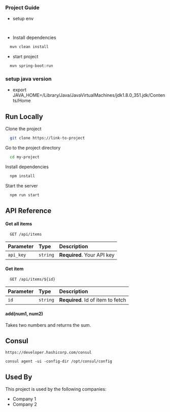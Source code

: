 
### Project Guide

- setup env
```bash
    
```
- Install dependencies

```bash
  mvn clean install
```

- start project 
```bash
  mvn spring-boot:run
```

### setup java version
- export JAVA_HOME=/Library/Java/JavaVirtualMachines/jdk1.8.0_351.jdk/Contents/Home




## Run Locally

Clone the project

```bash
  git clone https://link-to-project
```

Go to the project directory

```bash
  cd my-project
```

Install dependencies

```bash
  npm install
```

Start the server

```bash
  npm run start
```


## API Reference

#### Get all items

```http
  GET /api/items
```

| Parameter | Type     | Description                |
| :-------- | :------- | :------------------------- |
| `api_key` | `string` | **Required**. Your API key |

#### Get item

```http
  GET /api/items/${id}
```

| Parameter | Type     | Description                       |
| :-------- | :------- | :-------------------------------- |
| `id`      | `string` | **Required**. Id of item to fetch |

#### add(num1, num2)

Takes two numbers and returns the sum.


## Consul

```consul
https://developer.hashicorp.com/consul
```

```consul ui
consul agent -ui -config-dir /opt/consul/config
```


## Used By

This project is used by the following companies:

- Company 1
- Company 2

